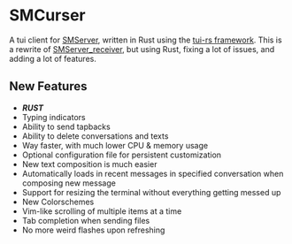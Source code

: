 # SMCurser

A tui client for [SMServer](https://github.com/ianwelker/smserver), written in Rust using the [tui-rs framework](https://github.com/fdehau/tui-rs). This is a rewrite of [SMServer_receiver](https://github.com/ianwelker/smserver_receiver), but using Rust, fixing a lot of issues, and adding a lot of features.

## New Features
- ***RUST***
- Typing indicators
- Ability to send tapbacks
- Ability to delete conversations and texts
- Way faster, with much lower CPU & memory usage
- Optional configuration file for persistent customization
- New text composition is much easier
- Automatically loads in recent messages in specified conversation when composing new message
- Support for resizing the terminal without everything getting messed up
- New Colorschemes
- Vim-like scrolling of multiple items at a time
- Tab completion when sending files
- No more weird flashes upon refreshing
